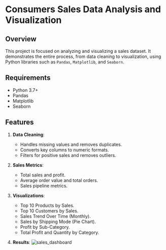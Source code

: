 # Consumers Sales Data Analysis and Visualization

## Overview
This project is focused on analyzing and visualizing a sales dataset. 
It demonstrates the entire process, from data cleaning to visualization, using Python libraries such as `Pandas`, `Matplotlib`, and `Seaborn`.

## Requirements
- Python 3.7+
- Pandas
- Matplotlib
- Seaborn

## Features
1. **Data Cleaning**:
   - Handles missing values and removes duplicates.
   - Converts key columns to numeric formats.
   - Filters for positive sales and removes outliers.

2. **Sales Metrics**:
   - Total sales and profit.
   - Average order value and total orders.
   - Sales pipeline metrics.

3. **Visualizations**:
   - Top 10 Products by Sales.
   - Top 10 Customers by Sales.
   - Sales Trend Over Time (Monthly).
   - Sales by Shipping Mode (Pie Chart).
   - Profit by Sub-Category.
   - Total Profit and Quantity by Category.

4. **Results**:
      ![sales_dashboard](https://github.com/user-attachments/assets/335f608f-7550-4688-8cc6-593fe81c80d1)

